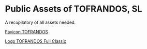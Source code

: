 # Public Assets of TOFRANDOS, SL
A recopilatory of all assets needed.

[Favicon TOFRANDOS](https://tofrandos.github.io/public_assets/logo_favicon.jpg)

[Logo TOFRANDOS Full Classic](https://tofrandos.github.io/public_assets/logo%20tofrandos%202023.png)
